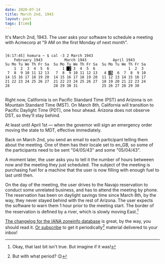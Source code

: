 ```yaml
---
date: 2020-07-14
title: March 2nd, 1943
layout: post
tags: [time]
---
```


It's March 2nd, 1943. The user asks your software to schedule a meeting with
Acmecorp at "9 AM on the first Monday of next month".

<pre>
<code>
[6:17:45] homura ~ $ cal -3 2 March 1943
    February 1943          March 1943            April 1943
Su Mo Tu We Th Fr Sa  Su Mo Tu We Th Fr Sa  Su Mo Tu We Th Fr Sa
    1  2  3  4  5  6      1 <span style="background: black; color: white"> 2</span> 3  4  5  6               1  2  3
 7  8  9 10 11 12 13   7  8  9 10 11 12 13   4 <span style="background: #666; color: white"> 5</span>  6  7  8  9 10
14 15 16 17 18 19 20  14 15 16 17 18 19 20  11 12 13 14 15 16 17
21 22 23 24 25 26 27  21 22 23 24 25 26 27  18 19 20 21 22 23 24
28                    28 29 30 31           25 26 27 28 29 30
</code>
</pre>

Right now, California is on Pacific Standard Time (PST) and Arizona is on
Mountain Standard Time (MST). On March 8th, California will transition to
Pacific Daylight Time (PDT), one hour ahead. Arizona does not observe DST, so
they'll stay behind.

At least until April 1st &mdash; when the governor will sign an emergency order
moving the state to MDT, effective immediately.

Back on March 2nd, you send an email to each participant telling them about the
meeting. One of them has their locale set to en_GB, so some of the participants
need to be sent "04/05/43" and some "05/04/43".

A moment later, the user asks you to tell it the number of hours betweeen now
and the meeting they just scheduled. The subject of the meeting is purchasing
fuel for a machine that the user is now filling with enough fuel to last until
then.

On the day of the meeting, the user drives to the Navajo reservation to conduct
some unrelated business, and has to attend the meeting by phone. The reservation
has been on daylight savings time since March 8th, by the way, they never stayed
behind with the rest of Arizona. The user expects the software to warn them 1
hour prior to the meeting start. The border of the reservation is defined by a
river, which is slowly moving East.[^1]

[^1]: Okay, that last bit isn't true. But imagine if it was!

[The changelog for the IANA zoneinfo database](https://mm.icann.org/pipermail/tz-announce/)
is great, by the way, you should read it.
[Or subscribe](https://mm.icann.org/mailman/listinfo/tz-announce) to get it
periodically[^2] material delivered to your inbox!

[^2]: But with what period? 😉
